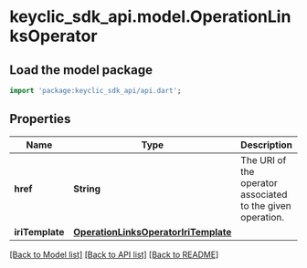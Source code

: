 # keyclic_sdk_api.model.OperationLinksOperator

## Load the model package
```dart
import 'package:keyclic_sdk_api/api.dart';
```

## Properties
Name | Type | Description | Notes
------------ | ------------- | ------------- | -------------
**href** | **String** | The URI of the operator associated to the given operation. | [optional] 
**iriTemplate** | [**OperationLinksOperatorIriTemplate**](OperationLinksOperatorIriTemplate.md) |  | [optional] 

[[Back to Model list]](../README.md#documentation-for-models) [[Back to API list]](../README.md#documentation-for-api-endpoints) [[Back to README]](../README.md)


